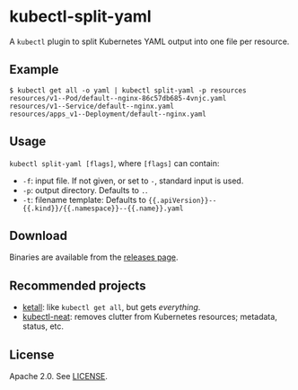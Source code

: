 # kubectl-split-yaml

A `kubectl` plugin to split Kubernetes YAML output into one file per resource.

## Example

```shell
$ kubectl get all -o yaml | kubectl split-yaml -p resources
resources/v1--Pod/default--nginx-86c57db685-4vnjc.yaml
resources/v1--Service/default--nginx.yaml
resources/apps_v1--Deployment/default--nginx.yaml
```

## Usage

`kubectl split-yaml [flags]`, where `[flags]` can contain:
 * `-f`: input file. If not given, or set to `-`, standard input is used.
 * `-p`: output directory. Defaults to `.`.
 * `-t`: filename template: Defaults to `{{.apiVersion}}--{{.kind}}/{{.namespace}}--{{.name}}.yaml`

## Download

Binaries are available from the [releases page](https://github.com/nathforge/kubectl-split-yaml/releases).

## Recommended projects

 * [ketall](https://github.com/corneliusweig/ketall): like `kubectl get all`, but gets *everything*.
 * [kubectl-neat](https://github.com/itaysk/kubectl-neat): removes clutter from Kubernetes resources; metadata, status, etc.

## License

Apache 2.0. See [LICENSE](LICENSE).
